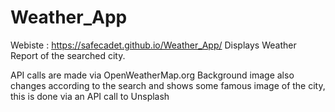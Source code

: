 # Weather_App
Webiste : https://safecadet.github.io/Weather_App/
Displays Weather Report of the searched city.

API calls are made via OpenWeatherMap.org
Background image also changes according to the search and shows some famous image of the city, this is done via an API call to Unsplash
